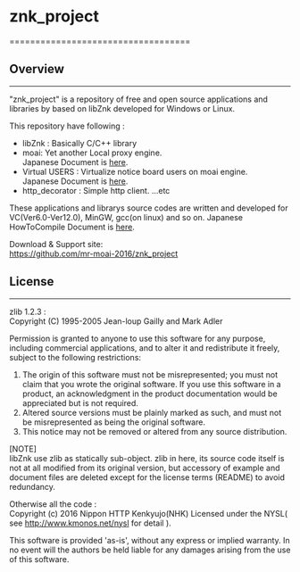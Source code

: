 # znk_project
===================================

## Overview
-----------------------------------

"znk_project" is a repository of free and open source applications and libraries by based on libZnk
developed for Windows or Linux. 

This repository have following :  
* libZnk : Basically C/C++ library 
* moai: Yet another Local proxy engine.  
  Japanese Document is [here][3].
* Virtual USERS : Virtualize notice board users on moai engine.  
  Japanese Document is [here][1].
* http_decorator : Simple http client.
...etc  

These applications and librarys source codes are written and developed for VC(Ver6.0-Ver12.0),
MinGW, gcc(on linux) and so on. 
Japanese HowToCompile Document is [here][4].

Download & Support site:  
https://github.com/mr-moai-2016/znk_project


## License
-----------------------------------

zlib 1.2.3 :   
  Copyright (C) 1995-2005 Jean-loup Gailly and Mark Adler  

  Permission is granted to anyone to use this software for any purpose,
  including commercial applications, and to alter it and redistribute it
  freely, subject to the following restrictions:

  1. The origin of this software must not be misrepresented; you must not
     claim that you wrote the original software. If you use this software
     in a product, an acknowledgment in the product documentation would be
     appreciated but is not required.
  2. Altered source versions must be plainly marked as such, and must not be
     misrepresented as being the original software.
  3. This notice may not be removed or altered from any source distribution.

  [NOTE]  
  libZnk use zlib as statically sub-object.
  zlib in here, its source code itself is not at all modified from its original version,
  but accessory of example and document files are deleted except for the license terms
  (README) to avoid redundancy.

Otherwise all the code :  
  Copyright (c) 2016 Nippon HTTP Kenkyujo(NHK)
  Licensed under the NYSL( see http://www.kmonos.net/nysl for detail ).


This software is provided 'as-is', without any express or implied warranty.
In no event will the authors be held liable for any damages arising
from the use of this software.


[1]: https://github.com/mr-moai-2016/znk_project/blob/master/src/virtual_users/README.md
[2]: https://github.com/mr-moai-2016/znk_project/blob/master/src/virtual_users/README_more.md
[3]: https://github.com/mr-moai-2016/znk_project/blob/master/src/moai/README.md
[4]: https://github.com/mr-moai-2016/znk_project/blob/master/src/HowToCompile.md
